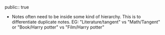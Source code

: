 public:: true

- Notes often need to be inside some kind of hierarchy. This is to differentiate duplicate notes. EG: "Literature/tangent" vs "Math/Tangent" or "Book/Harry potter" vs "Film/Harry potter"